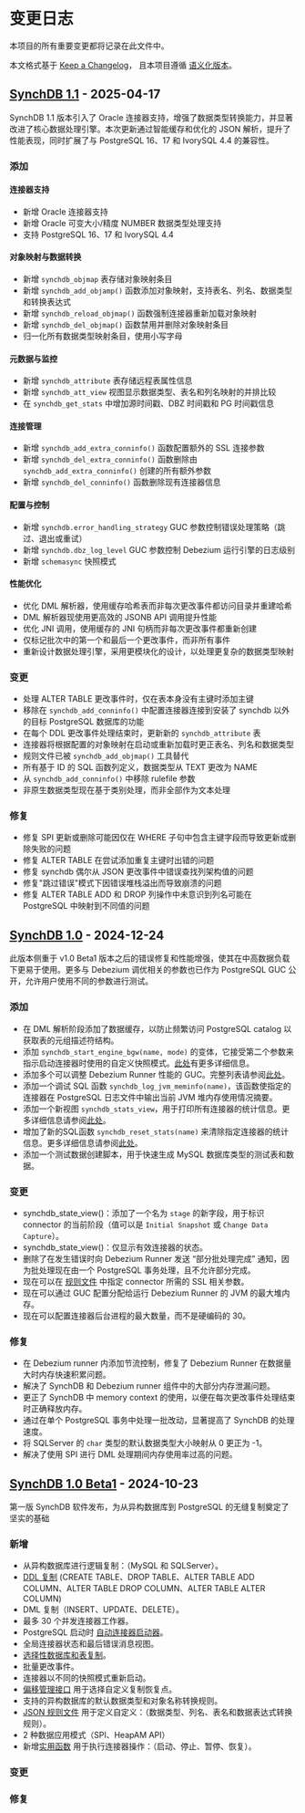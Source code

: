 # 变更日志
本项目的所有重要变更都将记录在此文件中。

本文格式基于 [Keep a Changelog](http://keepachangelog.com/)，
且本项目遵循 [语义化版本](http://semver.org/)。

## **[SynchDB 1.1](https://github.com/Hornetlabs/synchdb/releases/tag/v1.1) - 2025-04-17**

SynchDB 1.1 版本引入了 Oracle 连接器支持，增强了数据类型转换能力，并显著改进了核心数据处理引擎。本次更新通过智能缓存和优化的 JSON 解析，提升了性能表现，同时扩展了与 PostgreSQL 16、17 和 IvorySQL 4.4 的兼容性。

### **添加**

#### **连接器支持**

* 新增 Oracle 连接器支持
* 新增 Oracle 可变大小/精度 NUMBER 数据类型处理支持
* 支持 PostgreSQL 16、17 和 IvorySQL 4.4

#### **对象映射与数据转换**

* 新增 `synchdb_objmap` 表存储对象映射条目
* 新增 `synchdb_add_objamp()` 函数添加对象映射，支持表名、列名、数据类型和转换表达式
* 新增 `synchdb_reload_objmap()` 函数强制连接器重新加载对象映射
* 新增 `synchdb_del_objmap()` 函数禁用并删除对象映射条目
* 归一化所有数据类型映射条目，使用小写字母

#### **元数据与监控**

* 新增 `synchdb_attribute` 表存储远程表属性信息
* 新增 `synchdb_att_view` 视图显示数据类型、表名和列名映射的并排比较
* 在 `synchdb_get_stats` 中增加源时间戳、DBZ 时间戳和 PG 时间戳信息

#### **连接管理**

* 新增 `synchdb_add_extra_conninfo()` 函数配置额外的 SSL 连接参数
* 新增 `synchdb_del_extra_conninfo()` 函数删除由 `synchdb_add_extra_conninfo()` 创建的所有额外参数
* 新增 `synchdb_del_conninfo()` 函数删除现有连接器信息

#### **配置与控制**

* 新增 `synchdb.error_handling_strategy` GUC 参数控制错误处理策略（跳过、退出或重试）
* 新增 `synchdb.dbz_log_level` GUC 参数控制 Debezium 运行引擎的日志级别
* 新增 `schemasync` 快照模式

#### **性能优化**

* 优化 DML 解析器，使用缓存哈希表而非每次更改事件都访问目录并重建哈希
* DML 解析器现使用更高效的 JSONB API 调用提升性能
* 优化 JNI 调用，使用缓存的 JNI 句柄而非每次更改事件都重新创建
* 仅标记批次中的第一个和最后一个更改事件，而非所有事件
* 重新设计数据处理引擎，采用更模块化的设计，以处理更复杂的数据类型映射

### **变更**

* 处理 ALTER TABLE 更改事件时，仅在表本身没有主键时添加主键
* 移除在 `synchdb_add_conninfo()` 中配置连接器连接到安装了 synchdb 以外的目标 PostgreSQL 数据库的功能
* 在每个 DDL 更改事件处理结束时，更新新的 `synchdb_attribute` 表
* 连接器将根据配置的对象映射在启动或重新加载时更正表名、列名和数据类型
* 规则文件已被 `synchdb_add_objmap()` 工具替代
* 所有基于 ID 的 SQL 函数列定义，数据类型从 TEXT 更改为 NAME
* 从 `synchdb_add_conninfo()` 中移除 rulefile 参数
* 非原生数据类型现在基于类别处理，而非全部作为文本处理

### **修复**

* 修复 SPI 更新或删除可能因仅在 WHERE 子句中包含主键字段而导致更新或删除失败的问题
* 修复 ALTER TABLE 在尝试添加重复主键时出错的问题
* 修复 synchdb 偶尔从 JSON 更改事件中错误查找列架构值的问题
* 修复"跳过错误"模式下因错误堆栈溢出而导致崩溃的问题
* 修复 ALTER TABLE ADD 和 DROP 列操作中未意识到列名可能在 PostgreSQL 中映射到不同值的问题

## **[SynchDB 1.0](https://github.com/Hornetlabs/synchdb/releases/tag/v1.0) - 2024-12-24**

此版本侧重于 v1.0 Beta1 版本之后的错误修复和性能增强，使其在中高数据负载下更易于使用。更多与 Debezium 调优相关的参数也已作为 PostgreSQL GUC 公开，允许用户使用不同的参数进行测试。

### **添加**

* 在 DML 解析阶段添加了数据缓存，以防止频繁访问 PostgreSQL catalog 以获取表的元组描述符结构。
* 添加 `synchdb_start_engine_bgw(name, mode)` 的变体，它接受第二个参数来指示启动连接器时使用的自定义快照模式。[此处](../user-guide/utility_functions)有更多详细信息。
* 添加多个可以调整 Debezium Runner 性能的 GUC。完整列表请参阅[此处](../user-guide/configuration.md)。
* 添加一个调试 SQL 函数 `synchdb_log_jvm_meminfo(name)`，该函数使指定的连接器在 PostgreSQL 日志文件中输出当前 JVM 堆内存使用情况摘要。
* 添加一个新视图 `synchdb_stats_view`，用于打印所有连接器的统计信息。更多详细信息请参阅[此处](../user-guide/utility_functions)。
* 增加了新的SQL函数 `synchdb_reset_stats(name)` 来清除指定连接器的统计信息。更多详细信息请参阅[此处](../user-guide/utility_functions)。
* 添加一个测试数据创建脚本，用于快速生成 MySQL 数据库类型的测试表和数据。

### **变更**

* synchdb_state_view()：添加了一个名为 `stage` 的新字段，用于标识 connector 的当前阶段（值可以是 `Initial Snapshot` 或 `Change Data Capture`）。
* synchdb_state_view()：仅显示有效连接器的状态。
* 删除了在发生错误时向 Debezium Runner 发送 “部分批处理完成” 通知，因为批处理现在由一个 PostgreSQL 事务处理，且不允许部分完成。
* 现在可以在 [规则文件](../user-guide/transform_rule_file) 中指定 connector 所需的 SSL 相关参数。
* 现在可以通过 GUC 配置分配给运行 Debezium Runner 的 JVM 的最大堆内存。
* 现在可以配置连接器后台进程的最大数量，而不是硬编码的 30。

### **修复**

* 在 Debezium runner 内添加节流控制，修复了 Debezium Runner 在数据量大时内存快速积累问题。
* 解决了 SynchDB 和 Debezium runner 组件中的大部分内存泄漏问题。
* 更正了 SynchDB 中 memory context 的使用，以便在每次更改事件处理结束时正确释放内存。
* 通过在单个 PostgreSQL 事务中处理一批改动，显著提高了 SynchDB 的处理速度。
* 将 SQLServer 的 `char` 类型的默认数据类型大小映射从 0 更正为 -1。
* 解决了使用 SPI 进行 DML 处理期间内存使用率过高的问题。

## [SynchDB 1.0 Beta1](https://github.com/Hornetlabs/synchdb/releases/tag/v1.0_beta1) - 2024-10-23

第一版 SynchDB 软件发布，为从异构数据库到 PostgreSQL 的无缝复制奠定了坚实的基础

### **新增**

* 从异构数据库进行逻辑复制：（MySQL 和 SQLServer）。
* [DDL 复制](../user-guide/ddl_replication) (CREATE TABLE、DROP TABLE、ALTER TABLE ADD COLUMN、ALTER TABLE DROP COLUMN、ALTER TABLE ALTER COLUMN)
* DML 复制（INSERT、UPDATE、DELETE）。
* 最多 30 个并发连接器工作器。
* PostgreSQL 启动时 [自动连接器启动器](../user-guide/connector_auto_launcher)。
* 全局连接器状态和最后错误消息视图。
* [选择性数据库和表复制](../user-guide/selective_table_sync)。
* 批量更改事件。
* 连接器以不同的快照模式重新启动。
* [偏移管理接口](../user-guide/set_offset) 用于选择自定义复制恢复点。
* 支持的异构数据库的默认数据类型和对象名称转换规则。
* [JSON 规则文件](../user-guide/transform_rule_file) 用于定义自定义：（数据类型、列名、表名和数据表达式转换规则）。
* 2 种数据应用模式（SPI、HeapAM API）
* 新增[实用函数](../user-guide/utility_functions) 用于执行连接器操作：（启动、停止、暂停、恢复）。

### **变更**

### **修复**